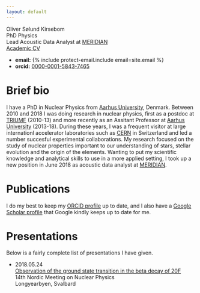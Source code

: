 ```yaml
---
layout: default
---
```


Oliver Sølund Kirsebom\
PhD Physics\
Lead Acoustic Data Analyst at [MERIDIAN](https://meridian.cs.dal.ca/)\
[Academic CV]()
* **email:** {% include protect-email.include email=site.email %}
* **orcid:** [0000-0001-5843-7465](https://orcid.org/0000-0001-5843-7465)

# [](#header-1) Brief bio

I have a PhD in Nuclear Physics from [Aarhus University](http://phys.au.dk/), Denmark. Between 2010 and 2018 I was doing research in nuclear physics, first as a postdoc at [TRIUMF](https://www.triumf.ca/) (2010-13) and more recently as an Assitant Professor at [Aarhus University](http://phys.au.dk/) (2013-18). During these years, I was a frequent visitor at large internationl accelerator laboratories such as [CERN](https://home.cern/) in Switzerland and led a number succesful experimental collaborations. My research focused on the study of nuclear properties important to our understanding of stars, 
stellar evolution and the origin of the elements. Wanting to put my scientific knowledge and analytical skills to use in a more applied setting, I took up a new position in June 2018 as acoustic data analyst at [MERIDIAN](https://meridian.cs.dal.ca/). 

# [](#header-1) Publications

I do my best to keep my [ORCID profile](https://orcid.org/0000-0001-5843-7465) up to date, and I also have a [Google Scholar profile](https://scholar.google.ca/citations?user=tIazdcoAAAAJ&hl=en) that Google kindly keeps up to date for me.


# [](#header-1) Presentations

Below is a fairly complete list of presentations I have given.
 
* 2018.05.24\
  [Observation of the ground state transition in the beta decay of 20F](https://indico.cern.ch/event/686407/contributions/3001378/attachments/1655269/2649510/okirsebom_svalbard.pdf)\
  14th Nordic Meeting on Nuclear Physics\
  Longyearbyen, Svalbard

